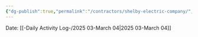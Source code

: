```yaml
---
{"dg-publish":true,"permalink":"/contractors/shelby-electric-company/","noteIcon":"","created":"2025-05-20T10:31:54.488-05:00"}
---
```


Date: [[-Daily Activity Log-/2025 03-March 04\|2025 03-March 04]]

